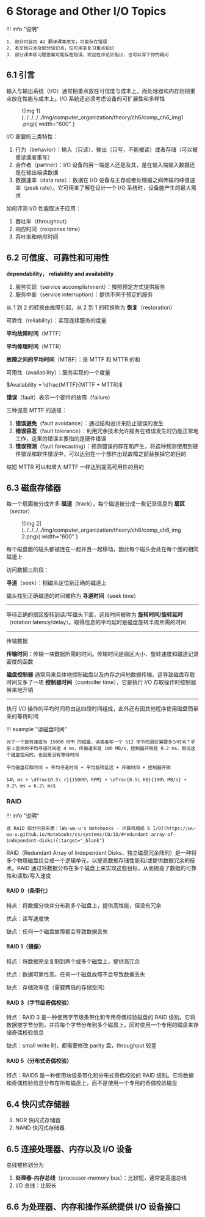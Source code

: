 # 6 Storage and Other I/O Topics

<!-- !!! tip "说明"

    本文档正在更新中…… -->

!!! info "说明"

    1. 部分内容由 AI 翻译课本原文，可能存在错误
    2. 本文档只涉及部分知识点，仅可用来复习重点知识
    3. 部分课本练习题答案可能存在错误，欢迎在评论区指出，也可以写下你的疑问

## 6.1 引言

输入与输出系统（I/O）通常把重点放在可信度与成本上，而处理器和内存则把重点放在性能与成本上。I/O 系统还必须考虑设备的可扩展性和多样性

<figure markdown="span">
    ![Img 1](../../../../img/computer_organization/theory/ch6/comp_ch6_img1.png){ width="600" }
</figure>

I/O 重要的三类特性：

1. 行为（behavior）：输入（只读）、输出（只写，不能被读）或者存储（可以被重读或者重写）
2. 合作者（partner）：I/O 设备的另一端是人还是及其，是在输入端输入数据还是在输出端读数据
3. 数据速率（data rate）：数据在 I/O 设备与主存或者处理器之间传输的峰值速率（peak rate）。它可用来了解在设计一个 I/O 系统时，设备能产生的最大需求

如何评测 I/O 性能取决于应用：

1. 吞吐率（throughout）
2. 响应时间（response time）
3. 吞吐率和响应时间

## 6.2 可信度、可靠性和可用性

**dependability， reliability and availability**

1. 服务实现（service accomplishment）：按照预定方式提供服务
2. 服务中断（service interruption）：提供不同于预定的服务

从 1 到 2 的转换由故障引起，从 2 到 1 的转换称为 **恢复**（restoration）

可靠性（reliability）：实现连续服务的度量

**平均故障时间**（MTTF）

**平均修理时间**（MTTR）

**故障之间的平均时间**（MTBF）：是 MTTF 和 MTTR 的和

可用性（availability）：服务实现的一个度量

$Availability = \dfrac{MTTF}{MTTF + MTTR}$

**错误**（fault）表示一个部件的故障（failure）

三种提高 MTTF 的途径：

1. **错误避免**（fault avoidance）：通过结构设计来防止错误的发生
2. **错误容忍**（fault tolerance）：利用冗余技术允许服务在错误发生时仍能正常地工作，这里的错误主要指的是硬件错误
3. **错误预测**（fault forecasting）：预测错误的存在和产生，将这种预测使用到硬件错误和软件错误中，可以达到在一个部件出现故障之前替换掉它的目的

缩短 MTTR 可以和增大 MTTF 一样达到提高可用性的目的

## 6.3 磁盘存储器

每一个扇面被分成许多 **磁道**（track），每个磁道被分成一些记录信息的 **扇区**（sector）

<figure markdown="span">
    ![Img 2](../../../../img/computer_organization/theory/ch6/comp_ch6_img2.png){ width="600" }
</figure>

每个磁盘面的磁头都被连在一起并且一起移动，因此每个磁头会处在每个面的相同磁道上

访问数据三阶段：

**寻道**（seek）：把磁头定位到正确的磁道上

磁头找到正确磁道的时间被称为 **寻道时间**（seek time）

---

等待正确的扇区旋转到读/写磁头下面，这段时间被称为 **旋转时间/旋转延时**（rotation latency/delay）。取得信息的平均延时是磁盘旋转半周所需的时间

---

传输数据

**传输时间**：传输一块数据所需的时间。传输时间是扇区大小、旋转速度和磁道记录密度的函数

**磁盘控制器** 通常用来具体地控制磁盘以及内存之间地数据传输。这导致磁盘存取时间又多了一项 **控制器时间**（controller time），它是执行 I/O 存取操作时控制器带来地开销

---

执行 I/O 操作的平均时间将由这四段时间组成，此外还有因其他程序使用磁盘而带来的等待时间

!!! example "读磁盘时间"

    对于一个旋转速度为 15000 RPM 的磁盘，读或者写一个 512 字节的扇区需要多少时间？手册上宣称的平均寻道时间是 4 ms，传输速率是 100 MB/s，控制器开销是 0.2 ms。假设这个磁盘空闲的，也就是没有等待时间

    平均磁盘存取时间 = 平均寻道时间 + 平均旋转延迟 + 传输时间 + 控制器开销

    $4\ ms + \dfrac{0.5\ r}{15000\ RPM} + \dfrac{0.5\ KB}{100\ MB/s} + 0.2\ ms = 6.2\ ms$

### RAID

!!! info "说明"

    此 RAID 部分内容来源：[Wu-wu-u's Notebooks - 计算机组成 6 I/O](https://wu-wu-u.github.io/Notebooks/cs/systems/CO/IO/#redundant-array-of-independent-disks){:target="_blank"}

RAID（Redundant Array of Independent Disks，独立磁盘冗余阵列）是一种将多个物理磁盘组合成一个逻辑单元，以提高数据存储性能和/或提供数据冗余的技术。RAID 通过将数据分布在多个磁盘上来实现这些目标，从而提高了数据的可靠性和读取/写入速度

#### RAID 0（条带化）

特点：将数据分块并分布到多个磁盘上，提供高性能，但没有冗余

优点：读写速度快

缺点：任何一个磁盘故障都会导致数据丢失

#### RAID 1（镜像）

特点：将数据完全复制到两个或多个磁盘上，提供高冗余

优点：数据可靠性高，任何一个磁盘故障不会导致数据丢失

缺点：存储效率低（需要两倍的存储空间）

#### RAID 3（字节级奇偶校验）

特点：RAID 3 是一种使用字节级条带化和专用奇偶校验磁盘的 RAID 级别。它将数据按字节分割，并将每个字节分布到多个磁盘上，同时使用一个专用的磁盘来存储奇偶校验信息

缺点：small write 时，都需要修改 parity 盘，throughput 较差

#### RAID 5（分布式奇偶校验）

特点：RAID5 是一种使用块级条带化和分布式奇偶校验的 RAID 级别。它将数据和奇偶校验信息分布在所有磁盘上，而不是使用一个专用的奇偶校验磁盘

## 6.4 快闪式存储器

1. NOR 快闪式存储器
2. NAND 快闪式存储器

## 6.5 连接处理器、内存以及 I/O 设备

总线被称划分为 

1. **处理器-内存总线**（processor-memory bus）：比较短，通常是高速总线
2. I/O 总线：比较长

## 6.6 为处理器、内存和操作系统提供 I/O 设备接口

